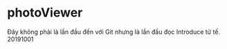 # photoViewer
Đây không phải là lần đầu đến với Git nhưng là lần đầu đọc Introduce tử tế. 
20191001
